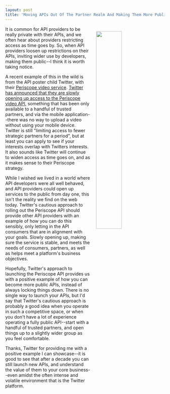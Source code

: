 ```yaml
---
layout: post
title: 'Moving APIs Out Of The Partner Realm And Making Them More Public'
---
```

<p><a href="https://blog.twitter.com/2017/introducing-the-periscope-producer-api"><img style="padding: 15px;" src="http://kinlane-productions.s3.amazonaws.com/api_evangelist_site/blog/periscope_twitter.png" alt="" width="40%" align="right" /></a></p>
<p>It is common for API providers to be really private with their APIs, and we often hear about providers restricting access as time goes by. So, when API providers loosen up restrictions on their APIs, inviting wider use by developers, making them public--I think it is worth taking notice.&nbsp;</p>
<p>A recent example of this in the wild is from the API poster child Twitter, with their <a href="https://www.periscope.tv/">Periscope video service</a>. <a href="https://blog.twitter.com/2017/introducing-the-periscope-producer-api">Twitter has announced that they are slowly opening up access to the Periscope video API</a>, something that has been only available to a handful of trusted partners, and via the mobile application--there was no way to upload a video without using your mobile device. Twitter is still "l<span>imiting access to fewer strategic partners for a period", but at least you can apply to see if your interests overlap with Twitters interests. It also sounds like Twitter will continue to widen access as time goes on, and as it makes sense to their Periscope strategy.</span></p>
<p>While I wished we lived in a world where API developers were all well behaved, and API providers could open up services to the public from day one, this isn't the reality we find on the web today. Twitter's cautious approach to rolling out the Periscope API should provide other API providers with an example of how you can do this sensibly, only letting in the API consumers that are in alignment with your goals. Slowly opening up, making sure the service is stable, and meets the needs of consumers, partners, as well as helps meet a platform's business objectives.</p>
<p>Hopefully, Twitter's approach to launching the Periscope API provides us with a positive example of how you can become more public APIs, instead of always locking things down. There is no single way to launch your APIs, but I'd say that Twitter's cautious approach is probably a good idea when you operate in such a competitive space, or when you don't have a lot of experience operating a fully public API--start with a handful of trusted partners, and open things up to a slightly wider group as you feel comfortable.</p>
<p>Thanks, Twitter for providing me with a positive example I can showcase--it is good to see that after a decade you can still launch new APIs, and understand the value of them to your core business--even amidst the often intense and volatile environment that is the Twitter platform.</p>